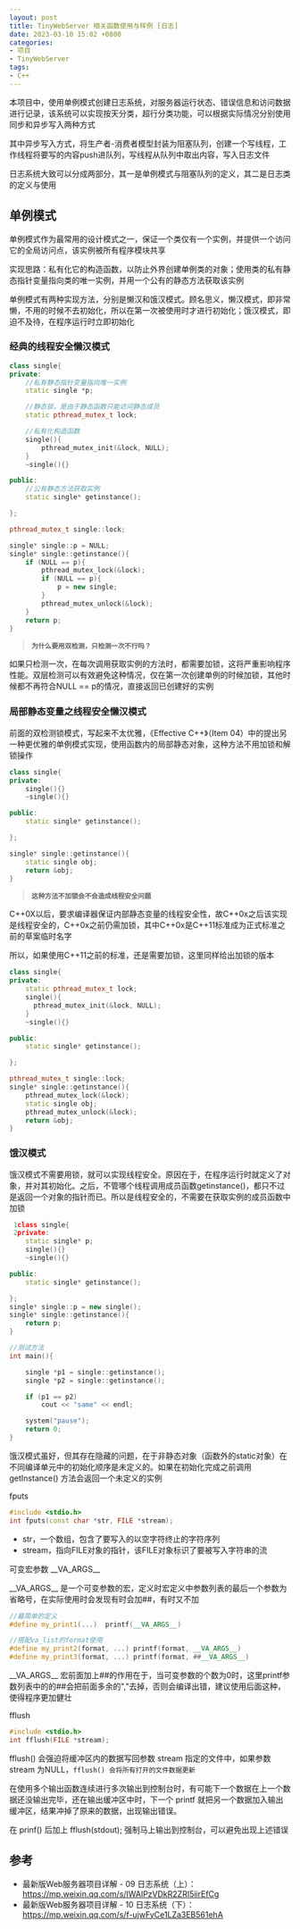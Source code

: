 ```yaml
---
layout: post
title: TinyWebServer 相关函数使用与样例 [日志]
date: 2023-03-10 15:02 +0800
categories:
- 项目
- TinyWebServer
tags:
- C++
---
```


本项目中，使用单例模式创建日志系统，对服务器运行状态、错误信息和访问数据进行记录，该系统可以实现按天分类，超行分类功能，可以根据实际情况分别使用同步和异步写入两种方式

其中异步写入方式，将生产者-消费者模型封装为阻塞队列，创建一个写线程，工作线程将要写的内容push进队列，写线程从队列中取出内容，写入日志文件

日志系统大致可以分成两部分，其一是单例模式与阻塞队列的定义，其二是日志类的定义与使用



## 单例模式

单例模式作为最常用的设计模式之一，保证一个类仅有一个实例，并提供一个访问它的全局访问点，该实例被所有程序模块共享

实现思路：私有化它的构造函数，以防止外界创建单例类的对象；使用类的私有静态指针变量指向类的唯一实例，并用一个公有的静态方法获取该实例

单例模式有两种实现方法，分别是懒汉和饿汉模式。顾名思义，懒汉模式，即非常懒，不用的时候不去初始化，所以在第一次被使用时才进行初始化；饿汉模式，即迫不及待，在程序运行时立即初始化



### 经典的线程安全懒汉模式

```c++
class single{
private:
    //私有静态指针变量指向唯一实例
    static single *p;

    //静态锁，是由于静态函数只能访问静态成员
    static pthread_mutex_t lock;

    //私有化构造函数
    single(){
        pthread_mutex_init(&lock, NULL);
    }
    ~single(){}

public:
    //公有静态方法获取实例
    static single* getinstance();

};

pthread_mutex_t single::lock;

single* single::p = NULL;
single* single::getinstance(){
    if (NULL == p){
        pthread_mutex_lock(&lock);
        if (NULL == p){
            p = new single;
        }
        pthread_mutex_unlock(&lock);
    }
    return p;
}
```



> **`为什么要用双检测，只检测一次不行吗？`**

如果只检测一次，在每次调用获取实例的方法时，都需要加锁，这将严重影响程序性能。双层检测可以有效避免这种情况，仅在第一次创建单例的时候加锁，其他时候都不再符合NULL == p的情况，直接返回已创建好的实例



### 局部静态变量之线程安全懒汉模式

前面的双检测锁模式，写起来不太优雅，《Effective C++》（Item 04）中的提出另一种更优雅的单例模式实现，使用函数内的局部静态对象，这种方法不用加锁和解锁操作

```c++
class single{
private:
    single(){}
    ~single(){}

public:
    static single* getinstance();

};

single* single::getinstance(){
    static single obj;
    return &obj;
}
```



> **`这种方法不加锁会不会造成线程安全问题`**

C++0X以后，要求编译器保证内部静态变量的线程安全性，故C++0x之后该实现是线程安全的，C++0x之前仍需加锁，其中C++0x是C++11标准成为正式标准之前的草案临时名字

所以，如果使用C++11之前的标准，还是需要加锁，这里同样给出加锁的版本

```c++
class single{
private:
    static pthread_mutex_t lock;
    single(){
      pthread_mutex_init(&lock, NULL);
    }
    ~single(){}

public:
    static single* getinstance();

};

pthread_mutex_t single::lock;
single* single::getinstance(){
    pthread_mutex_lock(&lock);
    static single obj;
  	pthread_mutex_unlock(&lock);
    return &obj;
}
```



### 饿汉模式

饿汉模式不需要用锁，就可以实现线程安全。原因在于，在程序运行时就定义了对象，并对其初始化。之后，不管哪个线程调用成员函数getinstance()，都只不过是返回一个对象的指针而已。所以是线程安全的，不需要在获取实例的成员函数中加锁

```c++
 1class single{
 2private:
    static single* p;
    single(){}
    ~single(){}

public:
    static single* getinstance();

};
single* single::p = new single();
single* single::getinstance(){
    return p;
}

//测试方法
int main(){

    single *p1 = single::getinstance();
    single *p2 = single::getinstance();

    if (p1 == p2)
        cout << "same" << endl;

    system("pause");
    return 0;
}
```



饿汉模式虽好，但其存在隐藏的问题，在于非静态对象（函数外的static对象）在不同编译单元中的初始化顺序是未定义的。如果在初始化完成之前调用 getInstance() 方法会返回一个未定义的实例



fputs

```c++
#include <stdio.h>
int fputs(const char *str, FILE *stream);
```

- str，一个数组，包含了要写入的以空字符终止的字符序列
- stream，指向FILE对象的指针，该FILE对象标识了要被写入字符串的流



可变宏参数 _\_VA_ARGS\_\_

_\_VA_ARGS\_\_ 是一个可变参数的宏，定义时宏定义中参数列表的最后一个参数为省略号，在实际使用时会发现有时会加##，有时又不加

```c++
//最简单的定义
#define my_print1(...)  printf(__VA_ARGS__)

//搭配va_list的format使用
#define my_print2(format, ...) printf(format, __VA_ARGS__)  
#define my_print3(format, ...) printf(format, ##__VA_ARGS__)
```

_\_VA_ARGS\_\_  宏前面加上##的作用在于，当可变参数的个数为0时，这里printf参数列表中的的##会把前面多余的","去掉，否则会编译出错，建议使用后面这种，使得程序更加健壮



fflush

```c++
#include <stdio.h>
int fflush(FILE *stream);
```

fflush() 会强迫将缓冲区内的数据写回参数 stream 指定的文件中，如果参数 stream 为NULL，`fflush() 会将所有打开的文件数据更新`

在使用多个输出函数连续进行多次输出到控制台时，有可能下一个数据在上一个数据还没输出完毕，还在输出缓冲区中时，下一个 printf 就把另一个数据加入输出缓冲区，结果冲掉了原来的数据，出现输出错误。

在 prinf() 后加上 fflush(stdout);  强制马上输出到控制台，可以避免出现上述错误



## 参考

- 最新版Web服务器项目详解 - 09 日志系统（上）：https://mp.weixin.qq.com/s/IWAlPzVDkR2ZRI5iirEfCg
- 最新版Web服务器项目详解 - 10 日志系统（下）：https://mp.weixin.qq.com/s/f-ujwFyCe1LZa3EB561ehA
